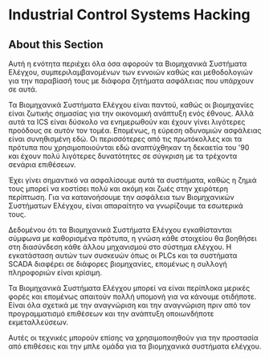 # Industrial Control Systems Hacking

## About this Section

Αυτή η ενότητα περιέχει όλα όσα αφορούν τα Βιομηχανικά Συστήματα Ελέγχου, συμπεριλαμβανομένων των εννοιών καθώς και μεθοδολογιών για την παραβίασή τους με διάφορα ζητήματα ασφάλειας που υπάρχουν σε αυτά.

Τα Βιομηχανικά Συστήματα Ελέγχου είναι παντού, καθώς οι βιομηχανίες είναι ζωτικής σημασίας για την οικονομική ανάπτυξη ενός έθνους. Αλλά αυτά τα ICS είναι δύσκολο να ενημερωθούν και έχουν γίνει λιγότερες προόδους σε αυτόν τον τομέα. Επομένως, η εύρεση αδυναμιών ασφάλειας είναι συνηθισμένη εδώ. Οι περισσότερες από τις πρωτόκολλες και τα πρότυπα που χρησιμοποιούνται εδώ αναπτύχθηκαν τη δεκαετία του '90 και έχουν πολύ λιγότερες δυνατότητες σε σύγκριση με τα τρέχοντα σενάρια επιθέσεων.

Έχει γίνει σημαντικό να ασφαλίσουμε αυτά τα συστήματα, καθώς η ζημιά τους μπορεί να κοστίσει πολύ και ακόμη και ζωές στην χειρότερη περίπτωση. Για να κατανοήσουμε την ασφάλεια των Βιομηχανικών Συστήματων Ελέγχου, είναι απαραίτητο να γνωρίζουμε τα εσωτερικά τους.

Δεδομένου ότι τα Βιομηχανικά Συστήματα Ελέγχου εγκαθίστανται σύμφωνα με καθορισμένα πρότυπα, η γνώση κάθε στοιχείου θα βοηθήσει στη διασύνδεση κάθε άλλου μηχανισμού στο σύστημα ελέγχου. Η εγκατάσταση αυτών των συσκευών όπως οι PLCs και τα συστήματα SCADA διαφέρει σε διάφορες βιομηχανίες, επομένως η συλλογή πληροφοριών είναι κρίσιμη.

Τα Βιομηχανικά Συστήματα Ελέγχου μπορεί να είναι περίπλοκα μερικές φορές και επομένως απαιτούν πολλή υπομονή για να κάνουμε οτιδήποτε. Είναι όλα σχετικά με την αναγνώριση και την αναγνώριση πριν από τον προγραμματισμό επιθέσεων και την ανάπτυξη οποιωνδήποτε εκμεταλλεύσεων.

Αυτές οι τεχνικές μπορούν επίσης να χρησιμοποιηθούν για την προστασία από επιθέσεις και την μπλε ομάδα για τα βιομηχανικά συστήματα ελέγχου.
